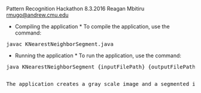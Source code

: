 Pattern Recognition Hackathon 
8.3.2016
Reagan Mbitiru <rmugo@andrew.cmu.edu> 

* Compiling the application *
To compile the application, use the command:
 
<pre>
javac KNearestNeighborSegment.java
</pre> 

* Running the application * 
To run the application, use the command:
<pre>
java KNearestNeighborSegment {inputFilePath} {outputFilePath} {segmentationTechnique [threshold | kmeans]}
<pre>

The application creates a gray scale image and a segmented image. The segmented image can be generated using either the threshhold technique or using kmeans
